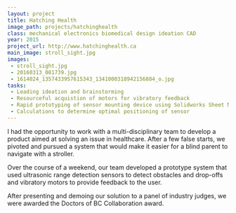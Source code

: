 ```yaml
---
layout: project
title: Hatching Health
image_path: projects/hatchinghealth
class: mechanical electronics biomedical design ideation CAD
year: 2015
project_url: http://www.hatchinghealth.ca
main_image: stroll_sight.jpg
images:
 - stroll_sight.jpg
 - 20160313_081739.jpg
 - 1614024_1357433957615343_1341000318942156884_o.jpg
tasks: 
 - Leading ideation and brainstorming
 - Resourceful acquistion of motors for vibratory feedback
 - Rapid prototyping of sensor mounting device using Solidworks Sheet Metal and cardboard
 - Calculations to determine optimal positioning of sensor
---
```


I had the opportunity to work with a multi-disciplinary team to develop a product aimed at solving an issue in healthcare. After a few false starts, we pivoted and pursued a system that would make it easier for a blind parent to navigate with a stroller.

Over the course of a weekend, our team developed a prototype system that used ultrasonic range detection sensors to detect obstacles and drop-offs and vibratory motors to provide feedback to the user.

After presenting and demoing our solution to a panel of industry judges, we were awarded the Doctors of BC Collaboration award.
